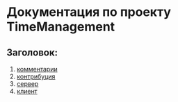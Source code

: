 # Документация по проекту TimeManagement

## Заголовок:

1. [комментарии](./comments.md)
2. [контрибуция](./contribution.md)
3. [сервер](./server.md)
4. [клиент](./client.md)